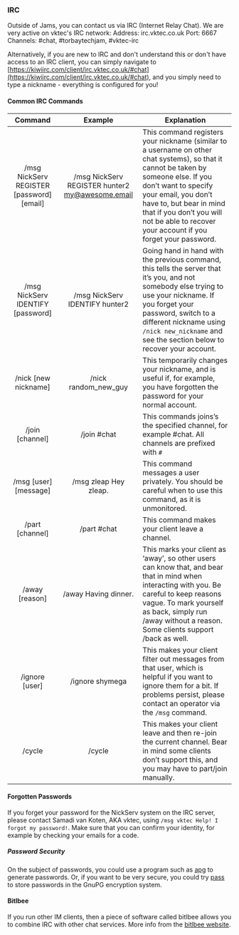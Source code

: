 ### IRC
Outside of Jams, you can contact us via IRC (Internet Relay Chat). We are very active on vktec's IRC network:
Address: irc.vktec.co.uk
Port: 6667
Channels: #chat, #torbaytechjam, #vktec-irc

Alternatively, if you are new to IRC and don't understand this or don't have access to an IRC client, you can simply navigate to [https://kiwiirc.com/client/irc.vktec.co.uk/#chat](https://kiwiirc.com/client/irc.vktec.co.uk/#chat), and you simply need to type a nickname - everything is configured for you!

#### Common IRC Commands

| Command                                   | Example                                            | Explanation                                                                                              |
|:-----------------------------------------:|:--------------------------------------------------:| -------------------------------------------------------------------------------------------------------- |
| /msg NickServ REGISTER [password] [email] | /msg NickServ REGISTER hunter2 my@awesome.email    | This command registers your nickname (similar to a username on other chat systems), so that it cannot be taken by someone else. If you don’t want to specify your email, you don’t have to, but bear in mind that if you don’t you will not be able to recover your account if you forget your password.
| /msg NickServ IDENTIFY [password]         | /msg NickServ IDENTIFY hunter2                     | Going hand in hand with the previous command, this tells the server that it’s you, and not somebody else trying to use your nickname. If you forget your password, switch to a different nickname using `/nick new_nickname` and see the section below to recover your account. |
| /nick [new nickname]                      | /nick random_new_guy                               | This temporarily changes your nickname, and is useful if, for example, you have forgotten the password for your normal account. |
| /join [channel]                           | /join #chat                                        | This commands joins’s the specified channel, for example #chat. All channels are prefixed with `#`
| /msg [user] [message]                     | /msg zleap Hey zleap.                              | This command messages a user privately. You should be careful when to use this command, as it is unmonitored.
| /part [channel]                           | /part #chat                                        | This command makes your client leave a channel.
| /away [reason]                            | /away Having dinner.                               | This marks your client as ‘away’, so other users can know that, and bear that in mind when interacting with you. Be careful to keep reasons vague. To mark yourself as back, simply run /away without a reason. Some clients support /back as well.
| /ignore [user]                            | /ignore shymega                                    | This makes your client filter out messages from that user, which is helpful if you want to ignore them for a bit. If problems persist, please contact an operator via the `/msg` command.
| /cycle                                    | /cycle                                             | This makes your client leave and then re-join the current channel. Bear in mind some clients don’t support this, and you may have to part/join manually.


#### Forgotten Passwords

If you forget your password for the NickServ system on the IRC server, please contact Samadi van Koten, AKA vktec, using `/msg vktec Help! I forgot my password!`.
Make sure that you can confirm your identity, for example by checking your emails for a code.


##### Password Security

On the subject of passwords, you could use a program such as [apg](http://linux.die.net/man/1/apg) to generate passwords.
Or, if you want to be very secure, you could try [pass](http://www.passwordstore.org) to store passwords in the GnuPG encryption system.


#### Bitlbee

If you run other IM clients, then a piece of software called bitlbee allows you to combine IRC with other chat services. More info from the [bitlbee website](https://www.bitlbee.org/main.php/news.r.html).
